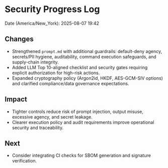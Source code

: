 # Security Progress Log

Date (America/New_York): 2025-08-07 19:42

## Changes

- Strengthened `prompt.md` with additional guardrails: default-deny agency, secrets/PII hygiene, auditability, command execution safeguards, and supply-chain integrity.
- Added LLM Top 10-aligned checklist and security gates requiring explicit authorization for high-risk actions.
- Expanded cryptography policy (Argon2id, HKDF, AES-GCM-SIV options) and clarified compliance/data governance expectations.

## Impact

- Tighter controls reduce risk of prompt injection, output misuse, excessive agency, and secret leakage.
- Clearer execution policy and audit requirements improve operational security and traceability.

## Next

- Consider integrating CI checks for SBOM generation and signature verification.
